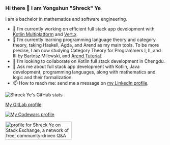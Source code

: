 ### Hi there 👋 I am Yongshun "Shreck" Ye

I am a bachelor in mathematics and software engineering.
<!--
**ShreckYe/ShreckYe** is a ✨ _special_ ✨ repository because its `README.md` (this file) appears on your GitHub profile.

Here are some ideas to get you started:
-->

- 🔭 I’m currently working on efficient full stack app development with [Kotlin Multiplatform](https://kotlinlang.org/docs/multiplatform.html) and [Vert.x](https://vertx.io/).
- 🌱 I’m currently learning programming language theory and category theory, taking Haskell, Agda, and Arend as my main tools. To be more precise, I am now studying Category Theory for Programmers I, II, and III by Bartosz Milewski, and [Arend Tutorial](https://arend-lang.github.io/documentation/tutorial).
- 👯 I’m looking to collaborate on Kotlin full stack development in Chengdu.
- 💬 Ask me about full stack app development with Kotlin, Java development, programming languages, along with mathematics and logic and their formalization.
- 📫 How to reach me: send me a message on [my LinkedIn profile](https://www.linkedin.com/in/shreckye/).

![Shreck Ye's GitHub stats](https://github-readme-stats.vercel.app/api?username=ShreckYe&count_private=true&show_icons=true)

[My GitLab profile](https://gitlab.com/ShreckYe)

[![My Codewars profile](https://www.codewars.com/users/ShreckYe/badges/large)](https://www.codewars.com/users/ShreckYe)

<a href="https://stackexchange.com/users/6577455"><img src="https://stackexchange.com/users/flair/6577455.png" width="208" height="58" alt="profile for Shreck Ye on Stack Exchange, a network of free, community-driven Q&amp;A sites" title="profile for Shreck Ye on Stack Exchange, a network of free, community-driven Q&amp;A sites"></a>
